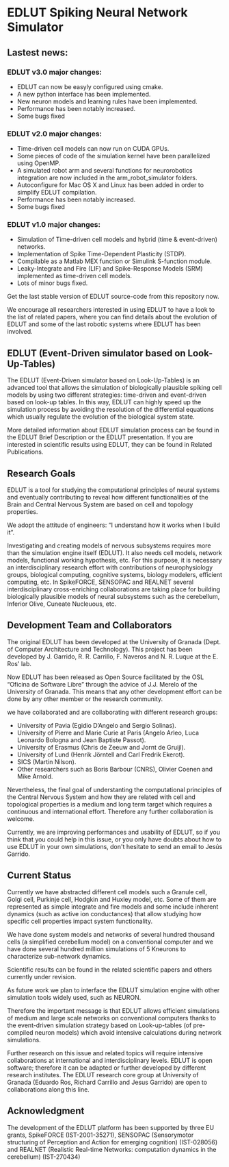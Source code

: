 # EDLUT Spiking Neural Network Simulator

## Lastest news:

### EDLUT v3.0 major changes:
* EDLUT can now be easyly configured using cmake. 
* A new python interface has been implemented.
* New neuron models and learning rules have been implemented.
* Performance has been notably increased. 
* Some bugs fixed

### EDLUT v2.0 major changes:
* Time-driven cell models can now run on CUDA GPUs.
* Some pieces of code of the simulation kernel have been parallelized using OpenMP. 
* A simulated robot arm and several functions for neurorobotics integration are now included in the arm_robot_simulator folders. 
* Autoconfigure for Mac OS X and Linux has been added in order to simplify EDLUT compilation. 
* Performance has been notably increased. 
* Some bugs fixed

### EDLUT v1.0 major changes: 
* Simulation of Time-driven cell models and hybrid (time & event-driven) networks. 
* Implementation of Spike Time-Dependent Plasticity (STDP). 
* Compilable as a Matlab MEX function or Simulink S-function module. 
* Leaky-Integrate and Fire (LIF) and Spike-Response Models (SRM) implemented as time-driven cell models. 
* Lots of minor bugs fixed.

Get the last stable version of EDLUT source-code from this repository now.

We encourage all researchers interested in using EDLUT to have a look to the list of related papers, where you can find details about the evolution of EDLUT and some of the last robotic systems where EDLUT has been involved.

## EDLUT (Event-Driven simulator based on Look-Up-Tables)

The EDLUT (Event-Driven simulator based on Look-Up-Tables) is an advanced tool that allows the simulation of biologically plausible spiking cell models by using two different strategies: time-driven and event-driven based on look-up tables. In this way, EDLUT can highly speed up the simulation process by avoiding the resolution of the differential equations which usually regulate the evolution of the biological system state.

More detailed information about EDLUT simulation process can be found in the EDLUT Brief Description or the EDLUT presentation. If you are interested in scientific results using EDLUT, they can be found in Related Publications.

## Research Goals

EDLUT is a tool for studying the computational principles of neural systems and eventually contributing to reveal how different functionalities of the Brain and Central Nervous System are based on cell and topology properties.

We adopt the attitude of engineers: “I understand how it works when I build it”.

Investigating and creating models of nervous subsystems requires more than the simulation engine itself (EDLUT). It also needs cell models, network models, functional working hypothesis, etc. For this purpose, it is necessary an interdisciplinary research effort with contributions of neurophysiology groups, biological computing, cognitive systems, biology modelers, efficient computing, etc. In SpikeFORCE, SENSOPAC and REALNET several interdisciplinary cross-enriching collaborations are taking place for building biologically plausible models of neural subsystems such as the cerebellum, Inferior Olive, Cuneate Nucleuous, etc.

## Development Team and Collaborators

The original EDLUT has been developed at the University of Granada (Dept. of Computer Architecture and Technology). This project has been developed by J. Garrido, R. R. Carrillo, F. Naveros and N. R. Luque at the E. Ros' lab.

Now EDLUT has been released as Open Source facilitated by the OSL “Oficina de Software Libre” through the advice of J.J. Merelo of the University of Granada. This means that any other development effort can be done by any other member or the research community.

we have collaborated and are collaborating with different research groups: 
* University of Pavia (Egidio D’Angelo and Sergio Solinas). 
* University of Pierre and Marie Curie at Paris (Angelo Arleo, Luca Leonardo Bologna and Jean Baptiste Passot). 
* University of Erasmus (Chris de Zeeuw and Jornt de Gruijl). 
* University of Lund (Henrik Jörntell and Carl Fredrik Ekerot). 
* SICS (Martin Nilson). 
* Other researchers such as Boris Barbour (CNRS), Olivier Coenen and Mike Arnold.

Nevertheless, the final goal of understanting the computational principles of the Central Nervous System and how they are related with cell and topological properties is a medium and long term target which requires a continuous and international effort. Therefore any further collaboration is welcome.

Currently, we are improving performances and usability of EDLUT, so if you think that you could help in this issue, or you only have doubts about how to use EDLUT in your own simulations, don't hesitate to send an email to Jesús Garrido.

## Current Status

Currently we have abstracted different cell models such a Granule cell, Golgi cell, Purkinje cell, Hodgkin and Huxley model, etc. Some of them are represented as simple integrate and fire models and some include inherent dynamics (such as active ion conductances) that allow studying how specific cell properties impact system functionality.

We have done system models and networks of several hundred thousand cells (a simplified cerebellum model) on a conventional computer and we have done several hundred million simulations of 5 Kneurons to characterize sub-network dynamics.

Scientific results can be found in the related scientific papers and others currently under revision.

As future work we plan to interface the EDLUT simulation engine with other simulation tools widely used, such as NEURON.

Therefore the important message is that EDLUT allows efficient simulations of medium and large scale networks on conventional computers thanks to the event-driven simulation strategy based on Look-up-tables (of pre-compiled neuron models) which avoid intensive calculations during network simulations.

Further research on this issue and related topics will require intensive collaborations at international and interdisciplinary levels. EDLUT is open software; therefore it can be adapted or further developed by different research institutes. The EDLUT research core group at University of Granada (Eduardo Ros, Richard Carrillo and Jesus Garrido) are open to collaborations along this line.

## Acknowledgment

The development of the EDLUT platform has been supported by three EU grants, SpikeFORCE (IST-2001-35271), SENSOPAC (Sensorymotor structuring of Perception and Action for emerging cognition) (IST-028056) and REALNET (Realistic Real-time Networks: computation dynamics in the cerebellum) (IST-270434)
